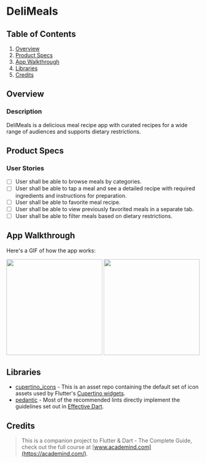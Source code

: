 # DeliMeals

## Table of Contents
1. [Overview](#Overview)
2. [Product Specs](#Product-Specs)
3. [App Walkthrough](#App-Walkthrough)
4. [Libraries](#Libraries)
5. [Credits](#Credits)

## Overview
### Description

DeliMeals is a delicious meal recipe app with curated recipes for a wide range of audiences and supports dietary restrictions.

## Product Specs
### User Stories

- [ ] User shall be able to browse meals by categories.
- [ ] User shall be able to tap a meal and see a detailed recipe with required ingredients and instructions for preparation.
- [ ] User shall be able to favorite meal recipe.
- [ ] User shall be able to view previously favorited meals in a separate tab.
- [ ] User shall be able to filter meals based on dietary restrictions.

## App Walkthrough

Here's a GIF of how the app works:

<img src="https://github.com/py415/app-resources/blob/master/flutter/ios/flutter-ios-delimeals.gif" width=250>

<img src="https://github.com/py415/app-resources/blob/master/flutter/android/flutter-android-delimeals.gif" width=250>

## Libraries

- [cupertino_icons](https://github.com/flutter/cupertino_icons) - This is an asset repo containing the default set of icon assets used by Flutter's [Cupertino widgets](https://github.com/flutter/flutter/tree/master/packages/flutter/lib/src/cupertino).
- [pedantic](https://github.com/dart-lang/pedantic) - Most of the recommended lints directly implement the guidelines set out in [Effective Dart](https://dart.dev/guides/language/effective-dart).

## Credits

>This is a companion project to Flutter & Dart - The Complete Guide, check out the full course at [www.academind.com](https://academind.com/).